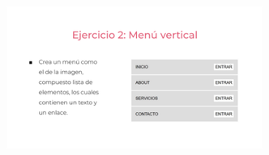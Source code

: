 ![](https://github.com/JuanManuelGilQuiroga/identificacionCajas/blob/ejercicio_2/storage/img/ejercicio2.png)
